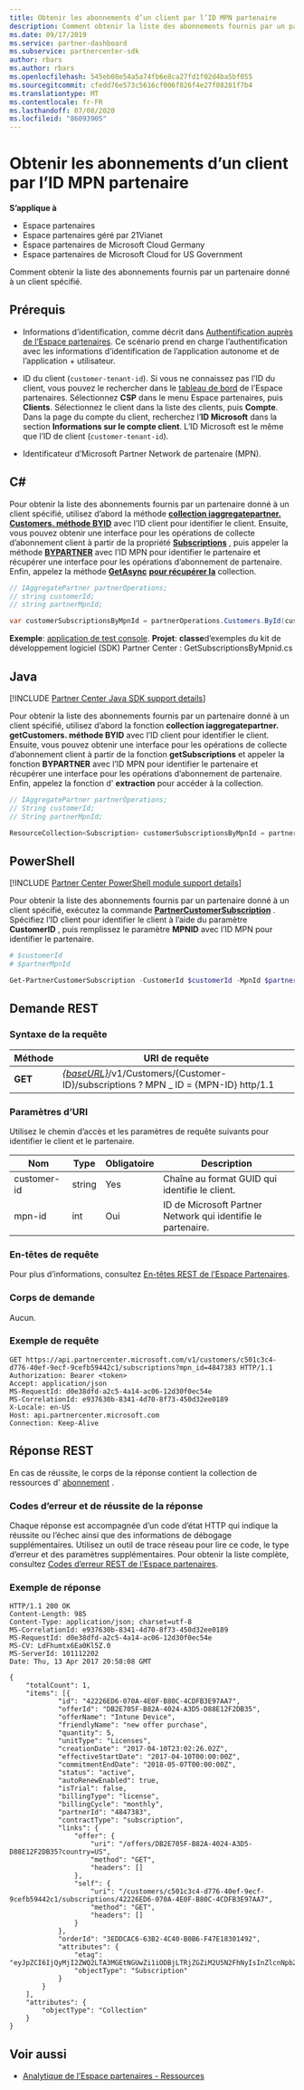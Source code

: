 ```yaml
---
title: Obtenir les abonnements d’un client par l’ID MPN partenaire
description: Comment obtenir la liste des abonnements fournis par un partenaire donné à un client spécifié.
ms.date: 09/17/2019
ms.service: partner-dashboard
ms.subservice: partnercenter-sdk
author: rbars
ms.author: rbars
ms.openlocfilehash: 545eb08e54a5a74fb6e8ca27fd1f02d4ba5bf055
ms.sourcegitcommit: cfedd76e573c5616cf006f826f4e27f08281f7b4
ms.translationtype: MT
ms.contentlocale: fr-FR
ms.lasthandoff: 07/08/2020
ms.locfileid: "86093905"
---
```

# <a name="get-a-customers-subscriptions-by-partner-mpn-id"></a>Obtenir les abonnements d’un client par l’ID MPN partenaire

**S’applique à**

- Espace partenaires
- Espace partenaires géré par 21Vianet
- Espace partenaires de Microsoft Cloud Germany
- Espace partenaires de Microsoft Cloud for US Government

Comment obtenir la liste des abonnements fournis par un partenaire donné à un client spécifié.

## <a name="prerequisites"></a>Prérequis

- Informations d’identification, comme décrit dans [Authentification auprès de l’Espace partenaires](partner-center-authentication.md). Ce scénario prend en charge l’authentification avec les informations d’identification de l’application autonome et de l’application + utilisateur.

- ID du client (`customer-tenant-id`). Si vous ne connaissez pas l’ID du client, vous pouvez le rechercher dans le [tableau de bord](https://partner.microsoft.com/dashboard) de l’Espace partenaires. Sélectionnez **CSP** dans le menu Espace partenaires, puis **Clients**. Sélectionnez le client dans la liste des clients, puis **Compte**. Dans la page du compte du client, recherchez l’**ID Microsoft** dans la section **Informations sur le compte client**. L’ID Microsoft est le même que l’ID de client (`customer-tenant-id`).

- Identificateur d’Microsoft Partner Network de partenaire (MPN).

## <a name="c"></a>C\#

Pour obtenir la liste des abonnements fournis par un partenaire donné à un client spécifié, utilisez d’abord la méthode [**collection iaggregatepartner. Customers. méthode BYID**](https://docs.microsoft.com/dotnet/api/microsoft.store.partnercenter.customers.icustomercollection.byid) avec l’ID client pour identifier le client. Ensuite, vous pouvez obtenir une interface pour les opérations de collecte d’abonnement client à partir de la propriété [**Subscriptions**](https://docs.microsoft.com/dotnet/api/microsoft.store.partnercenter.customers.icustomer.subscriptions) , puis appeler la méthode [**BYPARTNER**](https://docs.microsoft.com/dotnet/api/microsoft.store.partnercenter.subscriptions.isubscriptioncollection.bypartner) avec l’ID MPN pour identifier le partenaire et récupérer une interface pour les opérations d’abonnement de partenaire. Enfin, appelez la méthode [**GetAsync**](https://docs.microsoft.com/dotnet/api/microsoft.store.partnercenter.genericoperations.ientireentitycollectionretrievaloperations-2.getasync) [**pour récupérer la**](https://docs.microsoft.com/dotnet/api/microsoft.store.partnercenter.genericoperations.ientireentitycollectionretrievaloperations-2.get) collection.

```csharp
// IAggregatePartner partnerOperations;
// string customerId;
// string partnerMpnId;

var customerSubscriptionsByMpnId = partnerOperations.Customers.ById(customerId).Subscriptions.ByPartner(partnerMpnId).Get();
```

**Exemple**: [application de test console](console-test-app.md). **Projet**: **classe**d’exemples du kit de développement logiciel (SDK) Partner Center : GetSubscriptionsByMpnid.cs

## <a name="java"></a>Java

[!INCLUDE [Partner Center Java SDK support details](../includes/java-sdk-support.md)]

Pour obtenir la liste des abonnements fournis par un partenaire donné à un client spécifié, utilisez d’abord la fonction **collection iaggregatepartner. getCustomers. méthode BYID** avec l’ID client pour identifier le client. Ensuite, vous pouvez obtenir une interface pour les opérations de collecte d’abonnement client à partir de la fonction **getSubscriptions** et appeler la fonction **BYPARTNER** avec l’ID MPN pour identifier le partenaire et récupérer une interface pour les opérations d’abonnement de partenaire. Enfin, appelez la fonction d' **extraction** pour accéder à la collection.

```java
// IAggregatePartner partnerOperations;
// String customerId;
// String partnerMpnId;

ResourceCollection<Subscription> customerSubscriptionsByMpnId = partnerOperations.getCustomers().byId(customerId).getSubscriptions().byPartner(partnerMpnId).get();
```

## <a name="powershell"></a>PowerShell

[!INCLUDE [Partner Center PowerShell module support details](../includes/powershell-module-support.md)]

Pour obtenir la liste des abonnements fournis par un partenaire donné à un client spécifié, exécutez la commande [**PartnerCustomerSubscription**](https://github.com/Microsoft/Partner-Center-PowerShell/blob/master/docs/help/Get-PartnerCustomerSubscription.md) . Spécifiez l’ID client pour identifier le client à l’aide du paramètre **CustomerID** , puis remplissez le paramètre **MPNID** avec l’ID MPN pour identifier le partenaire.

```powershell
# $customerId
# $partnerMpnId

Get-PartnerCustomerSubscription -CustomerId $customerId -MpnId $partnerMpnId
```

## <a name="rest-request"></a>Demande REST

### <a name="request-syntax"></a>Syntaxe de la requête

| Méthode  | URI de requête |
|---------|----------------------------------------------------------------------------------------------------------------|
| **GET** | [*{baseURL}*](partner-center-rest-urls.md)/v1/Customers/{Customer-ID}/subscriptions ? MPN \_ ID = {MPN-ID} http/1.1 |

### <a name="uri-parameters"></a>Paramètres d’URI

Utilisez le chemin d’accès et les paramètres de requête suivants pour identifier le client et le partenaire.

| Nom        | Type   | Obligatoire | Description                                                 |
|-------------|--------|----------|-------------------------------------------------------------|
| customer-id | string | Yes      | Chaîne au format GUID qui identifie le client.       |
| mpn-id      | int    | Oui      | ID de Microsoft Partner Network qui identifie le partenaire. |

### <a name="request-headers"></a>En-têtes de requête

Pour plus d’informations, consultez [En-têtes REST de l’Espace Partenaires](headers.md).

### <a name="request-body"></a>Corps de demande

Aucun.

### <a name="request-example"></a>Exemple de requête

```http
GET https://api.partnercenter.microsoft.com/v1/customers/c501c3c4-d776-40ef-9ecf-9cefb59442c1/subscriptions?mpn_id=4847383 HTTP/1.1
Authorization: Bearer <token>
Accept: application/json
MS-RequestId: d0e38dfd-a2c5-4a14-ac06-12d30f0ec54e
MS-CorrelationId: e937630b-8341-4d70-8f73-450d32ee0189
X-Locale: en-US
Host: api.partnercenter.microsoft.com
Connection: Keep-Alive
```

## <a name="rest-response"></a>Réponse REST

En cas de réussite, le corps de la réponse contient la collection de ressources d' [abonnement](subscription-resources.md) .

### <a name="response-success-and-error-codes"></a>Codes d’erreur et de réussite de la réponse

Chaque réponse est accompagnée d’un code d’état HTTP qui indique la réussite ou l’échec ainsi que des informations de débogage supplémentaires. Utilisez un outil de trace réseau pour lire ce code, le type d’erreur et des paramètres supplémentaires. Pour obtenir la liste complète, consultez [Codes d’erreur REST de l’Espace partenaires](error-codes.md).

### <a name="response-example"></a>Exemple de réponse

```http
HTTP/1.1 200 OK
Content-Length: 985
Content-Type: application/json; charset=utf-8
MS-CorrelationId: e937630b-8341-4d70-8f73-450d32ee0189
MS-RequestId: d0e38dfd-a2c5-4a14-ac06-12d30f0ec54e
MS-CV: LdFhumtx6Ea0Kl5Z.0
MS-ServerId: 101112202
Date: Thu, 13 Apr 2017 20:58:08 GMT

{
    "totalCount": 1,
    "items": [{
            "id": "42226ED6-070A-4E0F-B80C-4CDFB3E97AA7",
            "offerId": "DB2E705F-B82A-4024-A3D5-D88E12F2DB35",
            "offerName": "Intune Device",
            "friendlyName": "new offer purchase",
            "quantity": 5,
            "unitType": "Licenses",
            "creationDate": "2017-04-10T23:02:26.02Z",
            "effectiveStartDate": "2017-04-10T00:00:00Z",
            "commitmentEndDate": "2018-05-07T00:00:00Z",
            "status": "active",
            "autoRenewEnabled": true,
            "isTrial": false,
            "billingType": "license",
            "billingCycle": "monthly",
            "partnerId": "4847383",
            "contractType": "subscription",
            "links": {
                "offer": {
                    "uri": "/offers/DB2E705F-B82A-4024-A3D5-D88E12F2DB35?country=US",
                    "method": "GET",
                    "headers": []
                },
                "self": {
                    "uri": "/customers/c501c3c4-d776-40ef-9ecf-9cefb59442c1/subscriptions/42226ED6-070A-4E0F-B80C-4CDFB3E97AA7",
                    "method": "GET",
                    "headers": []
                }
            },
            "orderId": "3EDDCAC6-63B2-4C40-B0B6-F47E18301492",
            "attributes": {
                "etag": "eyJpZCI6IjQyMjI2ZWQ2LTA3MGEtNGUwZi1iODBjLTRjZGZiM2U5N2FhNyIsInZlcnNpb24iOjF9",
                "objectType": "Subscription"
            }
        }
    ],
    "attributes": {
        "objectType": "Collection"
    }
}
```

## <a name="see-also"></a>Voir aussi

- [Analytique de l’Espace partenaires - Ressources](partner-center-analytics-resources.md)
